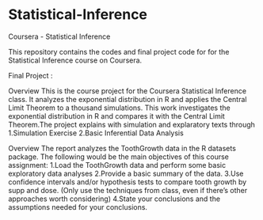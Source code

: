 # Statistical-Inference
Coursera - Statistical Inference 

This repository contains the codes and final project code for  for the Statistical Inference course on Coursera.

Final Project :

Overview
This is the course project for the Coursera Statistical Inference class. It analyzes the
exponential distribution in R and applies the Central Limit Theorem to a thousand
simulations.
This work investigates the exponential distribution in R and compares it with the Central
Limit Theorem.The project explains with simulation and explaratory texts through
1.Simulation Exercise 2.Basic Inferential Data Analysis

Overview
The report analyzes the ToothGrowth data in the R datasets package. The following would be the main objectives of this course assignment:
1.Load the ToothGrowth data and perform some basic exploratory data analyses 2.Provide a basic summary of the data. 3.Use confidence intervals and/or hypothesis tests to compare tooth growth by supp and dose. (Only use the techniques from class, even if there’s other approaches worth considering) 4.State your conclusions and the assumptions needed for your conclusions.
